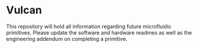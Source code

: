 # Vulcan

This repository will hold all information regarding future microfluidic primitives. 
Please update the software and hardware readmes as well as the engineering addendum on completing a primitive.
